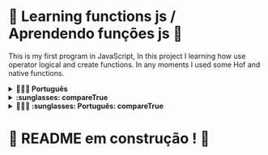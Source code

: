 # :construction: Learning functions js / Aprendendo funções js  :construction:

This is my first program in JavaScript, In this project I learning how use operator logical and create functions. In any moments I used some Hof and native functions.

<details>
  <summary><strong>🤷🏽‍♀️ Português</strong></summary><br />
  Esse é o meu primeiro programa em JavaScript, nesse projeto eu aprendi como usar operadores lógicos e criar funções. Em alguns momentos eu usei HoF e funções nativas.
</details>

<details>
  <summary><strong>:sunglasses: compareTrue</strong></summary><br />
  This function return a boolean, this boolean depends two other booleans, if both is true then return true, if any is false, return false, used operator &&.
</details>

  <details>
  <summary><strong>🤷🏽‍♀️ :sunglasses: Português: compareTrue </strong></summary><br />
    Essa função retorna um boleano, esse boleano depende de outros dois booleanos, se ambos forem verdadeiro, o retorno será verdadeiro, caso qualquer um seja falso o retorno será falso, foi usado o operador &&.
</details>

# :construction: README em construção ! :construction:

<!-- Olá, Tryber!
Esse é apenas um arquivo inicial para o README do seu projeto.
É essencial que você preencha esse documento por conta própria, ok?
Não deixe de usar nossas dicas de escrita de README de projetos, e deixe sua criatividade brilhar!
:warning: IMPORTANTE: você precisa deixar nítido:
- quais arquivos/pastas foram desenvolvidos por você; 
- quais arquivos/pastas foram desenvolvidos por outra pessoa estudante;
- quais arquivos/pastas foram desenvolvidos pela Trybe.
-->